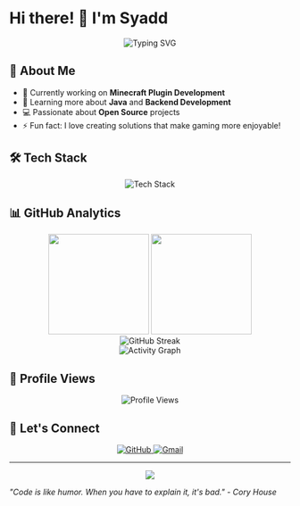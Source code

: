 # Hi there! 👋 I'm Syadd

<div align="center">
  <img src="https://readme-typing-svg.herokuapp.com?font=Fira+Code&size=22&duration=3000&pause=1000&color=58A6FF&center=true&vCenter=true&width=600&lines=Welcome+to+my+GitHub+Profile!;Passionate+Developer+%7C+Java+Enthusiast;Minecraft+Plugin+Creator+%7C+Open+Source+Lover" alt="Typing SVG" />
</div>

## 🚀 About Me

- 🔭 Currently working on **Minecraft Plugin Development**
- 🌱 Learning more about **Java** and **Backend Development**
- 💻 Passionate about **Open Source** projects
- ⚡ Fun fact: I love creating solutions that make gaming more enjoyable!

## 🛠️ Tech Stack

<div align="center">
  <img src="https://skillicons.dev/icons?i=java,maven,git,idea,github,vscode,laravel&theme=dark" alt="Tech Stack" />
</div>

## 📊 GitHub Analytics

<div align="center">
  <img height="180em" src="https://github-readme-stats.vercel.app/api?username=Syaaddd&show_icons=true&theme=github_dark&include_all_commits=true&count_private=true&hide_border=true"/>
  <img height="180em" src="https://github-readme-stats.vercel.app/api/top-langs/?username=Syaaddd&layout=compact&theme=github_dark&hide_border=true"/>
</div>

<div align="center">
  <img src="https://streak-stats.demolab.com?user=Syaaddd&theme=github-dark-blue&hide_border=true" alt="GitHub Streak" />
</div>

<div align="center">
  <img src="https://github-readme-activity-graph.vercel.app/graph?username=Syaaddd&theme=github-compact&hide_border=true" alt="Activity Graph" />
</div>

## 💫 Profile Views

<div align="center">
  <img src="https://komarev.com/ghpvc/?username=Syaaddd&style=flat-square&color=blue" alt="Profile Views" />
</div>

## 🤝 Let's Connect

<div align="center">
  <a href="https://github.com/Syaaddd">
    <img src="https://img.shields.io/badge/GitHub-100000?style=for-the-badge&logo=github&logoColor=white" alt="GitHub" />
  </a>
  <a href="mailto:strxshopxlb@gmail.com">
    <img src="https://img.shields.io/badge/Gmail-D14836?style=for-the-badge&logo=gmail&logoColor=white" alt="Gmail" />
  </a>
</div>

---

<div align="center">
  <img src="https://capsule-render.vercel.app/api?type=waving&color=gradient&height=100&section=footer" />
</div>

*"Code is like humor. When you have to explain it, it's bad." - Cory House*
